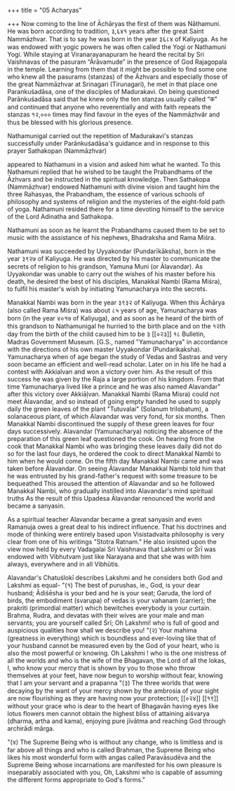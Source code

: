 +++
title = "05 Acharyas"

+++
Now coming to the line of Āchāryas the first of them was Nāthamuni. He was born according to tradition, ३,६४१ years after the great Saint Nammāzhvar. That is to say he was born in the year ३६८४ of Kaliyuga. As he was endowed with yogic powers he was often called the Yogi or Nathamuni Yogi. While staying at Viranarayanapuram he heard the recital by Sri Vaishnavas of the pasuram “Ārāvamude” in the presence of God Rajagopala in the temple. Learning from them that it might be possible to find some one who knew all the pasurams (stanzas) of the Āzhvars and especially those of the great Nammāzhvar at Srinagari (Tirunagari), he met in that place one Parankuśadāsa, one of the disciples of Madurakavi. On being questioned Parānkuśadāsa said that he knew only the ten stanzas usually called “क" and continued that anyone who reverentially and with faith repeats the stanzas १२,००० times may find favour in the eyes of the Nammāzhvâr and thus be blessed with his glorious presence.

Nathamunigal carried out the repetition of Madurakavi's stanzas successfully under Parānkuśadāsa's guidance and in response to this prayer Sathakopan (Nammāzhvar)

appeared to Nathamuni in a vision and asked him what he wanted. To this Nathamuni replied that he wished to be taught the Prabandhams of the Āzhvars and be instructed in the spiritual knowledge. Then Sathakopa (Nammāzhvar) endowed Nathamuni with divine vision and taught him the three Rahasyas, the Prabandham, the essence of various schools of philosophy and systems of religion and the mysteries of the eight-fold path of yoga. Nathamuni resided there for a time devoting himself to the service of the Lord Adinatha and Sathakopa.

Nathamuni as soon as he learnt the Prabandhams caused them to be set to music with the assistance of his nephews, Bhadraksha and Rama Miśra.

Nathamuni was succeeded by Uyyakondar (Pundarīkāksha), born in the year ३९२७ of Kaliyuga. He was directed by his master to communicate the secrets of religion to his grandson, Yamuna Muni (or Ālavandar). As Uyyakondar was unable to carry out the wishes of his master before his death, he desired the best of his disciples, Manakkal Nambi (Rama Miśra), to fulfil his master's wish by initiating Yamunacharya into the secrets.

Manakkal Nambi was born in the year ३९३२ of Kaliyuga. When this Āchārya (also called Rama Miśra) was about ८५ years of age, Yamunacharya was born (in the year ४०१७ of Kaliyuga), and as soon as he heard of the birth of this grandson to Nathamunigal he hurried to the birth place and on the १२th day from the birth of the child caused him to be ३
[[०२३]]
१८ Bulletin, Madras Government Museum. [G.S., named "Yamunacharya" in accordance with the directions of his own master Uyyakondar (Pundarikaksha). Yamunacharya when of age began the study of Vedas and Śastras and very soon became an efficient and well-read scholar. Later on in his life he had a contest with Akkialvan and won a victory over him. As the result of this success he was given by the Raja a large portion of his kingdom. From that time Yamunacharya lived like a prince and he was also named Alavandar" after this victory over Akkiāļvan. Manakkal Nambi (Rama Misra) could not meet Ālavandar, and so instead of going empty handed he used to supply daily the green leaves of the plant "Tutuvalai" (Solanum trilobatum), a solanaceous plant, of which Alavandar was very fond, for six months. Then Manakkal Nambi discontinued the supply of these green leaves for four days successively. Alavandar (Yamunacharya) noticing the absence of the preparation of this green leaf questioned the cook. On hearing from the cook that Manakkal Nambi who was bringing these leaves daily did not do so for the last four days, he ordered the cook to direct Manakkal Nambi to him when he would come. On the fifth day Manakkal Nambi came and was taken before Ālavandar. On seeing Ālavandar Manakkal Nambi told him that he was entrusted by his grand-father's request with some treasure to be bequeathed This aroused the attention of Alavandar and so he followed Manakkal Nambi, who gradually instilled into Alavandar's mind spiritual truths As the result of this Upadesa Ālavandar renounced the world and became a sanyasin.

As a spiritual teacher Alavandar became a great sanyasin and even Ramanuja owes a great deal to his indirect influence. That his doctrines and mode of thinking were entirely based upon Visistadvaita philosophy is very clear from one of his writings "Stotra Ratnam." He also insisted upon the view now held by every Vadagalai Sri Vaishnava that Lakshmi or Śrī was endowed with Vibhutvam just like Narayana and that she was with him always, everywhere and in all Vibhūtis.

Alavandar's Chatuślokī describes Lakshmi and he considers both God and Lakshmi as equal- "(१) The best of purushas, ie., God, is your dear husband; Ādiśēsha is your bed and he is your seat; Garuda, the lord of birds, the embodiment (svarupa) of vedas is your vahanam (carrier); the prakriti (primordial matter) which bewitches everybody is your curtain. Brahma, Rudra, and devatas with their wives are your male and man servants; you are yourself called Śrī; Oh Lakshmi! who is full of good and auspicious qualities how shall we describe you! "(२) Your mahima (greatness in everything) which is boundless and ever-loving like that of your husband cannot be measured even by the God of your heart, who is also the most powerful or knowing. Oh Lakshmi ! who is the one mistress of all the worlds and who is the wife of the Bhagavan, the Lord of all the lokas, I, who know your mercy that is shown by you to those who throw themselves at your feet, have now begun to worship without fear, knowing that I am your servant and a prapanna "(३) The three worlds that were decaying by the want of your mercy shown by the ambrosia of your sight are now flourishing as they are having now your protection; [[०२४]]
[[१९]]
without your grace who is dear to the heart of Bhagavān having eyes like lotus flowers men cannot obtain the highest bliss of attaining aiśvarya (dharma, artha and kama), enjoying pure jīvātma and reaching God through archirādi mārga.

"(४) The Supreme Being who is without any change, who is limitless and is far above all things and who is called Brahman, the Supreme Being who likes his most wonderful form with angas called Paravāsudēva and the Supreme Being whose incarnations are manifested for his own pleasure is inseparably associated with you, Oh, Lakshmi who is capable of assuming the different forms appropriate to God's forms."